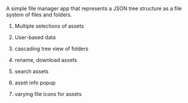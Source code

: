 A simple file manager app that represents a JSON tree structure as a file system of files and folders.
1. Multiple selections of assets
2. User-based data

3.  cascading tree view of folders
4. rename, download assets
5. search assets
6. asset info popup
7. varying file icons for assets
